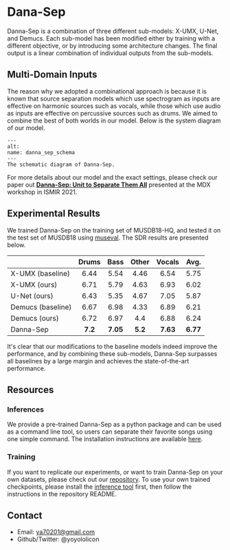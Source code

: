 # Dana-Sep

Danna-Sep is a combination of three different sub-models: X-UMX, U-Net, and Demucs. Each sub-model has been modified either by training with a different objective, or by introducing some architecture changes. The final output is a linear combination of individual outputs from the sub-models.

## Multi-Domain Inputs

The reason why we adopted a combinational approach is because it is known that source separation models which use spectrogram as inputs are effective on harmonic sources such as vocals, while those which use audio as inputs are effective on percussive sources such as drums. We aimed to combine the best of both worlds in our model. Below is the system diagram of our model.


```{figure} ../images/danna/diagram.jpg
---
alt: 
name: danna_sep_schema
---
The schematic diagram of Danna-Sep.
```

For more details about our model and the exact settings, please check our paper out [**Danna-Sep: Unit to Separate Them All**](https://mdx-workshop.github.io/proceedings/chinyun.pdf) presented at the MDX workshop in ISMIR 2021.

## Experimental Results

We trained Danna-Sep on the training set of MUSDB18-HQ, and tested it on the test set of MUSDB18 using [museval](https://github.com/sigsep/sigsep-mus-eval). The SDR results are presented below.

|         | Drums | Bass | Other | Vocals | Avg. |
|---------|:-----:|:----:|:-----:|:------:|:----:|
| X-UMX (baseline) | 6.44 | 5.54 | 4.46 | 6.54 | 5.75
| X-UMX (ours) | 6.71 | 5.79 | 4.63 | 6.93 | 6.02
| U-Net (ours) | 6.43 | 5.35 | 4.67 | 7.05 | 5.87
| Demucs (baseline) | 6.67 | 6.98 | 4.33 | 6.89 | 6.21 
| Demucs (ours) | 6.72 | 6.97 | 4.4 | 6.88 | 6.24
| Danna-Sep | **7.2** | **7.05** | **5.2** | **7.63** | **6.77**

It's clear that our modifications to the baseline models indeed improve the performance, and by combining these sub-models, Danna-Sep surpasses all baselines by a large margin and achieves the state-of-the-art performance.

## Resources

### Inferences

We provide a pre-trained Danna-Sep as a python package and can be used as a command line tool, so users can separate their favorite songs using one simple command. 
The installation instructions are available [here](https://github.com/yoyololicon/danna-sep).

### Training

If you want to replicate our experiments, or want to train Danna-Sep on your own datasets, please check out our [repository](https://github.com/yoyololicon/music-demixing-challenge-ismir-2021-entry). To use your own trained checkpoints, please install the [inference tool](#inferences) first, then follow the instructions in the repository README.


## Contact

* Email: ya70201@gmail.com
* Github/Twitter: @yoyololicon